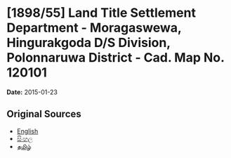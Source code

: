 # [1898/55] Land Title Settlement Department - Moragaswewa, Hingurakgoda D/S Division, Polonnaruwa District - Cad. Map No. 120101

**Date:** 2015-01-23

## Original Sources

- [English](https://documents.gov.lk/view/extra-gazettes/2015/1/1898-55_E.pdf)
- [සිංහල](https://documents.gov.lk/view/extra-gazettes/2015/1/1898-55_S.pdf)
- [தமிழ்](https://documents.gov.lk/view/extra-gazettes/2015/1/1898-55_T.pdf)
